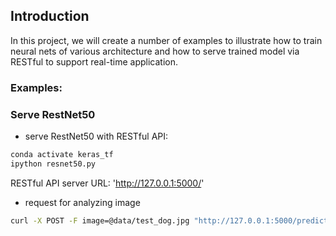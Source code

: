 ## Introduction
In this project, we will create a number of examples to illustrate how to train
neural nets of various architecture and how to serve trained model via RESTful
to support real-time application.

### Examples:
### Serve RestNet50
   * serve RestNet50 with RESTful API:
   ```bash
   conda activate keras_tf
   ipython resnet50.py
   ```
   RESTful API server URL: 'http://127.0.0.1:5000/'

   * request for analyzing image
   ```bash
   curl -X POST -F image=@data/test_dog.jpg "http://127.0.0.1:5000/predict"
   ```

